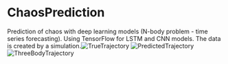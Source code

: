 # ChaosPrediction
Prediction of chaos with deep learning models (N-body problem - time series forecasting). Using TensorFlow for LSTM and CNN models.
The data is created by a simulation.![TrueTrajectory](https://user-images.githubusercontent.com/73993135/185952637-61159f65-6600-444b-9972-c24cd68215ec.png)
![PredictedTrajectory](https://user-images.githubusercontent.com/73993135/185952716-1e686c2f-0a75-4aa3-98c5-c149e6d3be47.png)
![ThreeBodyTrajectory](https://user-images.githubusercontent.com/73993135/185952743-5d8eeedd-3944-4bbb-9a7a-e321992253ed.png)

